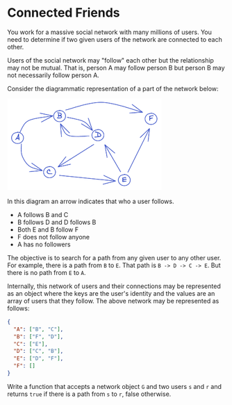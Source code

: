 # Connected Friends

You work for a massive social network with many millions of users. You need to determine if two given users of the network are connected to each other.

Users of the social network may "follow" each other but the relationship may not be mutual. That is, person A may follow person B but person B may not necessarily follow person A.

Consider the diagrammatic representation of a part of the network below:

![A directed graph](connected_friends_001.png)

In this diagram an arrow indicates that who a user follows.

- A follows B and C
- B follows D and D follows B
- Both E and B follow F
- F does not follow anyone
- A has no followers

The objective is to search for a path from any given user to any other user. For example, there is a path from `B` to `E`. That path is `B -> D -> C -> E`. But there is no path from `E` to `A`.

Internally, this network of users and their connections may be represented as an object where the keys are the user's identity and the values are an array of users that they follow. The above network may be represented as follows:

```json
{
  "A": ["B", "C"],
  "B": ["F", "D"],
  "C": ["E"],
  "D": ["C", "B"],
  "E": ["D", "F"],
  "F": []
}
```

Write a function that accepts a network object `G` and two users `s` and `r` and returns `true` if there is a path from `s` to `r`, false otherwise.
